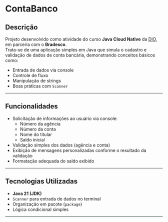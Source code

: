 # ContaBanco

##  Descrição

Projeto desenvolvido como atividade do curso **Java Cloud Native** da [DIO](https://www.dio.me/), em parceria com o **Bradesco**.  
Trata-se de uma aplicação simples em Java que simula o cadastro e validação de dados de conta bancária, demonstrando conceitos básicos como:

- Entrada de dados via console
- Controle de fluxo
- Manipulação de strings
- Boas práticas com `Scanner`

---

##  Funcionalidades

- Solicitação de informações ao usuário via console:
  - Número da agência
  - Número da conta
  - Nome do titular
  - Saldo inicial
- Validação simples dos dados (agência e conta)
- Exibição de mensagens personalizadas conforme o resultado da validação
- Formatação adequada do saldo exibido

---

##  Tecnologias Utilizadas

- **Java 21 (JDK)**
- `Scanner` para entrada de dados no terminal
- Organização em pacote (`package`)
- Lógica condicional simples

---


